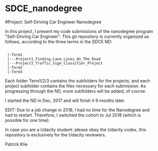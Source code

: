 # SDCE_nanodegree

#Project: Self-Driving Car Engineer Nanodegree

In this project, I present my code submissions of the nanodegree program "Self-Driving Car Engineer".
This git repository is currently organized as follows, according to the three terms in the SDCE ND:

<pre><code>
 |-Term1
 |---Project1_Finding_Lane_Lines_On_The_Road
 |---Project2_Traffic_Sign_Classifier_Project
 |-Term2
 |-Term3
</code></pre>

Each folder Term1/2/3 contains the subfolders for the projects, and each project subfolder contains the files necessary for each submission.
As progressing through the ND, more subfolders will be added, of course.

I started the ND in Dec, 2017 and will finish it 9 months later.

EDIT: Due to a job change in 2018, I had no time for the Nanodegree and had to restart. Therefore, I switched the cohort to Jul 2018 (which is possible for one time).

In case you are a Udacity student: please obey the Udacity codex, this repository is exclusively for the Udacity reviewers.

Patrick Klie
